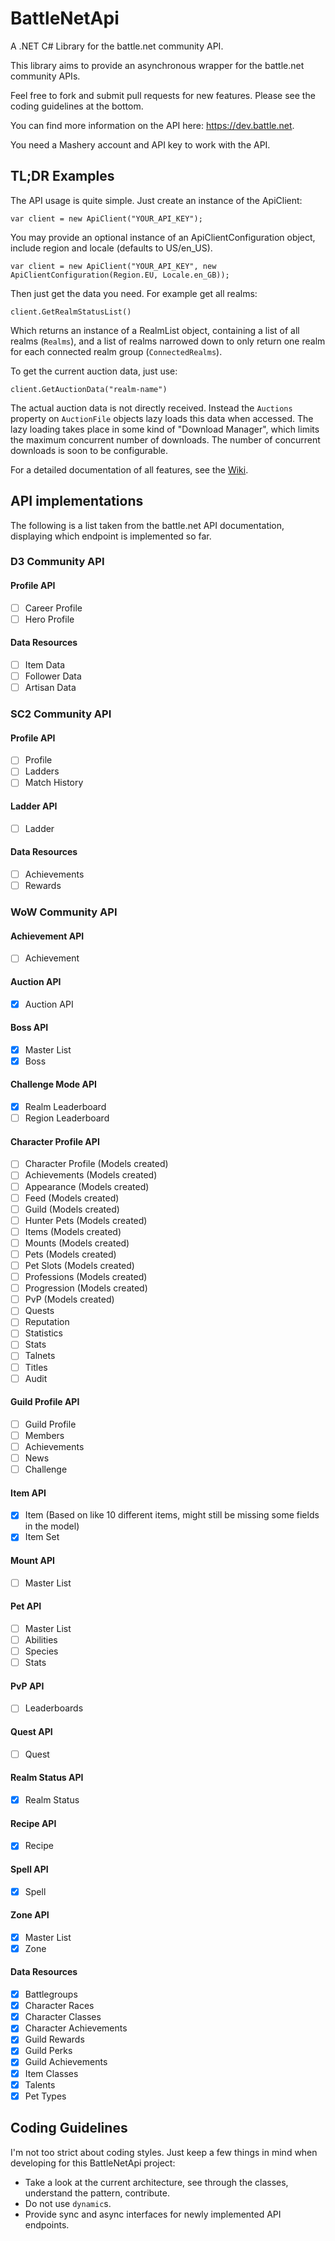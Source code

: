 # BattleNetApi
A .NET C# Library for the battle.net community API.

This library aims to provide an asynchronous wrapper for the battle.net community APIs.

Feel free to fork and submit pull requests for new features. Please see the coding guidelines at the bottom.

You can find more information on the API here: https://dev.battle.net.

You need a Mashery account and API key to work with the API.

## TL;DR Examples
The API usage is quite simple. Just create an instance of the ApiClient:
```
var client = new ApiClient("YOUR_API_KEY");
```
You may provide an optional instance of an ApiClientConfiguration object, include region and locale (defaults to US/en_US).
```
var client = new ApiClient("YOUR_API_KEY", new ApiClientConfiguration(Region.EU, Locale.en_GB));
```

Then just get the data you need. For example get all realms:
```
client.GetRealmStatusList()
```
Which returns an instance of a RealmList object, containing a list of all realms (`Realms`), and a list of realms narrowed down to only return one realm for each connected realm group (`ConnectedRealms`).

To get the current auction data, just use:
```
client.GetAuctionData("realm-name")
```
The actual auction data is not directly received. Instead the `Auctions` property on `AuctionFile` objects lazy loads this data when accessed. The lazy loading takes place in some kind of "Download Manager", which limits the maximum concurrent number of downloads. The number of concurrent downloads is soon to be configurable.

For a detailed documentation of all features, see the [Wiki](https://github.com/GrunowIT/BattleNetApi/wiki).

## API implementations
The following is a list taken from the battle.net API documentation, displaying which endpoint is implemented so far.

### D3 Community API
#### Profile API
- [ ] Career Profile
- [ ] Hero Profile

#### Data Resources
- [ ] Item Data
- [ ] Follower Data
- [ ] Artisan Data

### SC2 Community API
#### Profile API
- [ ] Profile
- [ ] Ladders
- [ ] Match History

#### Ladder API
- [ ] Ladder

#### Data Resources
- [ ] Achievements
- [ ] Rewards

### WoW Community API
#### Achievement API
- [ ] Achievement

#### Auction API
- [x] Auction API

#### Boss API
- [x] Master List
- [x] Boss

#### Challenge Mode API
- [x] Realm Leaderboard
- [ ] Region Leaderboard

#### Character Profile API
- [ ] Character Profile (Models created)
- [ ] Achievements (Models created)
- [ ] Appearance (Models created)
- [ ] Feed (Models created)
- [ ] Guild (Models created)
- [ ] Hunter Pets (Models created)
- [ ] Items (Models created)
- [ ] Mounts (Models created)
- [ ] Pets (Models created)
- [ ] Pet Slots (Models created)
- [ ] Professions (Models created)
- [ ] Progression (Models created)
- [ ] PvP (Models created)
- [ ] Quests
- [ ] Reputation
- [ ] Statistics
- [ ] Stats
- [ ] Talnets
- [ ] Titles
- [ ] Audit

#### Guild Profile API
- [ ] Guild Profile
- [ ] Members
- [ ] Achievements
- [ ] News
- [ ] Challenge

#### Item API
- [x] Item (Based on like 10 different items, might still be missing some fields in the model)
- [x] Item Set

#### Mount API
- [ ] Master List

#### Pet API
- [ ] Master List
- [ ] Abilities
- [ ] Species
- [ ] Stats

#### PvP API
- [ ] Leaderboards

#### Quest API
- [ ] Quest

#### Realm Status API
- [x] Realm Status

#### Recipe API
- [x] Recipe

#### Spell API
- [x] Spell

#### Zone API
- [x] Master List
- [x] Zone

#### Data Resources
- [x] Battlegroups
- [x] Character Races
- [x] Character Classes
- [x] Character Achievements
- [x] Guild Rewards
- [x] Guild Perks
- [x] Guild Achievements
- [x] Item Classes
- [x] Talents
- [x] Pet Types

## Coding Guidelines
I'm not too strict about coding styles. Just keep a few things in mind when developing for this BattleNetApi project:
* Take a look at the current architecture, see through the classes, understand the pattern, contribute.
* Do not use `dynamic`s.
* Provide sync and async interfaces for newly implemented API endpoints.

